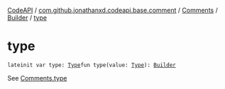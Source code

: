 [CodeAPI](../../../index.md) / [com.github.jonathanxd.codeapi.base.comment](../../index.md) / [Comments](../index.md) / [Builder](index.md) / [type](.)

# type

`lateinit var type: `[`Type`](../-type/index.md)`fun type(value: `[`Type`](../-type/index.md)`): `[`Builder`](index.md)

See [Comments.type](../type.md)

